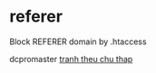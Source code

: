 referer
=======

Block REFERER domain by .htaccess

dcpromaster <a href="http://www.dealhapdan.com/tranh-theu-chu-thap.html" title="tranh theu chu thap">tranh theu chu thap</a></p>
